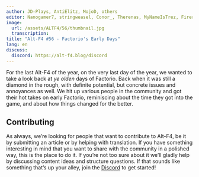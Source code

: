 ```yaml
---
author: JD-Plays, AntiElitz, MojoD, others
editor: Nanogamer7, stringweasel, Conor_, Therenas, MyNameIsTrez, Firerazer
image:
  url: /assets/ALTF4/56/thumbnail.jpg
  transcription:
title: "Alt-F4 #56 - Factorio's Early Days"
lang: en
discuss:
  discord: https://alt-f4.blog/discord
---
```


For the last Alt-F4 of the year, on the very last day of the year, we wanted to take a look back at *ye olden* days of Factorio. Back when it was still a diamond in the rough, with definite potential, but concrete issues and annoyances as well. We hit up various people in the community and got their hot takes on early Factorio, reminiscing about the time they got into the game, and about how things changed for the better.

## Contributing

As always, we’re looking for people that want to contribute to Alt-F4, be it by submitting an article or by helping with translation. If you have something interesting in mind that you want to share with the community in a polished way, this is the place to do it. If you’re not too sure about it we’ll gladly help by discussing content ideas and structure questions. If that sounds like something that’s up your alley, join the [Discord](https://alt-f4.blog/discord) to get started!
